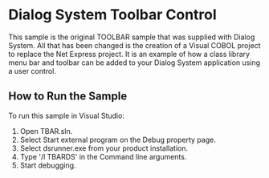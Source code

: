 # Dialog System Toolbar Control

This sample is the original TOOLBAR sample that was supplied with Dialog System.
All that has been changed is the creation of a Visual COBOL project to replace
the Net Express project. It is an example of how a class 
library menu bar and toolbar can be added to your Dialog System 
application using a user control.

## How to Run the Sample

To run this sample in Visual Studio:

1. Open TBAR.sln.
2. Select Start external program on the Debug property page.
3. Select dsrunner.exe from your product installation.
4. Type '/l TBARDS' in the Command line arguments.
5. Start debugging.